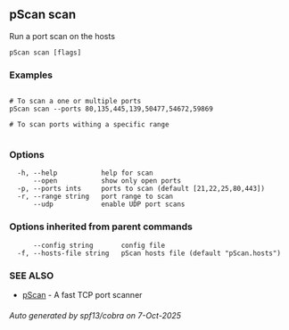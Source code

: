 ## pScan scan

Run a port scan on the hosts

```
pScan scan [flags]
```

### Examples

```

# To scan a one or multiple ports
pScan scan --ports 80,135,445,139,50477,54672,59869

# To scan ports withing a specific range


```

### Options

```
  -h, --help           help for scan
      --open           show only open ports
  -p, --ports ints     ports to scan (default [21,22,25,80,443])
  -r, --range string   port range to scan
      --udp            enable UDP port scans
```

### Options inherited from parent commands

```
      --config string       config file
  -f, --hosts-file string   pScan hosts file (default "pScan.hosts")
```

### SEE ALSO

* [pScan](pScan.md)	 - A fast TCP port scanner

###### Auto generated by spf13/cobra on 7-Oct-2025
